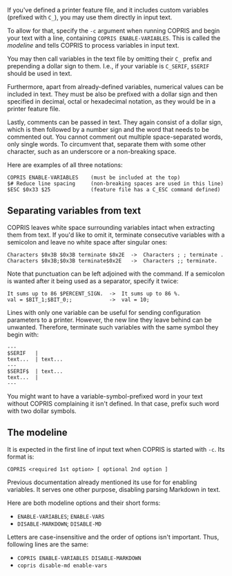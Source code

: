 If you've defined a printer feature file, and it includes custom variables (prefixed with `C_`), you may use them directly in input text.

To allow for that, specify the `-c` argument when running COPRIS and begin your text with a line, containing `COPRIS ENABLE-VARIABLES`. This is called the *modeline* and tells COPRIS to process variables in input text.

You may then call variables in the text file by omitting their `C_` prefix and prepending a dollar sign to them. I.e., if your variable is `C_SERIF`, `$SERIF` should be used in text.

Furthermore, apart from already-defined variables, numerical values can be included in text. They must be also be prefixed with a dollar sign and then specified in decimal, octal or hexadecimal notation, as they would be in a printer feature file.

Lastly, comments can be passed in text. They again consist of a dollar sign, which is then followed by a number sign and the word that needs to be commented out. You cannot comment out multiple space-separated words, only single words. To circumvent that, separate them with some other character, such as an underscore or a non-breaking space.

Here are examples of all three notations:

```
COPRIS ENABLE-VARIABLES    (must be included at the top)
$# Reduce line spacing     (non-breaking spaces are used in this line)
$ESC $0x33 $25             (feature file has a C_ESC command defined)
```

## Separating variables from text

COPRIS leaves white space surrounding variables intact when extracting them from text. If you'd like to omit it, terminate consecutive variables with a semicolon and leave no white space after singular ones:

```
Characters $0x3B $0x3B terminate $0x2E  ->  Characters ; ; terminate .
Characters $0x3B;$0x3B terminate$0x2E   ->  Characters ;; terminate.
```

Note that punctuation can be left adjoined with the command. If a semicolon is wanted after it being used as a separator, specify it twice:

```
It sums up to 86 $PERCENT_SIGN.  ->  It sums up to 86 %.
val = $BIT_1;$BIT_0;;            ->  val = 10;
```

Lines with only one variable can be useful for sending configuration parameters to a printer. However, the new line they leave behind can be unwanted. Therefore, terminate such variables with the same symbol they begin with:

```
---
$SERIF   |
text...  | text...
---
$SERIF$  | text...
text...  |
---
```

You might want to have a variable-symbol-prefixed word in your text without COPRIS complaining it isn't defined. In that case, prefix such word with two dollar symbols.


## The modeline

It is expected in the first line of input text when COPRIS is started with `-c`. Its format is:

```
COPRIS <required 1st option> [ optional 2nd option ]
```

Previous documentation already mentioned its use for for enabling variables. It serves one other purpose, disabling parsing Markdown in text.

Here are both modeline options and their short forms:

- `ENABLE-VARIABLES`; `ENABLE-VARS`
- `DISABLE-MARKDOWN`; `DISABLE-MD`

Letters are case-insensitive and the order of options isn't important. Thus, following lines are the same:

- `COPRIS ENABLE-VARIABLES DISABLE-MARKDOWN`
- `copris disable-md enable-vars`
